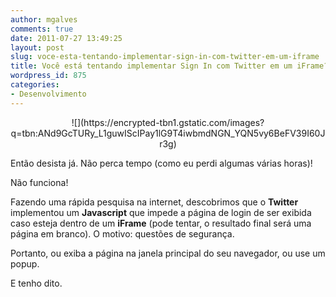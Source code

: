 ```yaml
---
author: mgalves
comments: true
date: 2011-07-27 13:49:25
layout: post
slug: voce-esta-tentando-implementar-sign-in-com-twitter-em-um-iframe
title: Você está tentando implementar Sign In com Twitter em um iFrame?
wordpress_id: 875
categories:
- Desenvolvimento
---
```


<div style="text-align: center;" markdown="1">
    ![](https://encrypted-tbn1.gstatic.com/images?q=tbn:ANd9GcTURy_L1guwIScIPay1lG9T4iwbmdNGN_YQN5vy6BeFV39I60Jr3g)
</div>

Então desista já. Não perca tempo (como eu perdi algumas várias horas)!

Não funciona!

Fazendo uma rápida pesquisa na internet, descobrimos que o **Twitter** implementou um **Javascript** que impede a página de login de ser exibida caso esteja dentro de um **iFrame** (pode tentar, o resultado final será uma página em branco). O motivo: questões de segurança.

Portanto, ou exiba a página na janela principal do seu navegador, ou use um popup.

E tenho dito.
